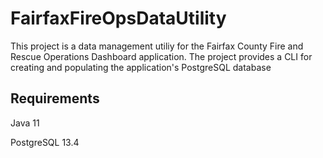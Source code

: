 # FairfaxFireOpsDataUtility
This project is a data management utiliy for the Fairfax County Fire and Rescue Operations Dashboard application. The project provides a CLI for creating and populating the application's PostgreSQL database

## Requirements
Java 11

PostgreSQL 13.4
